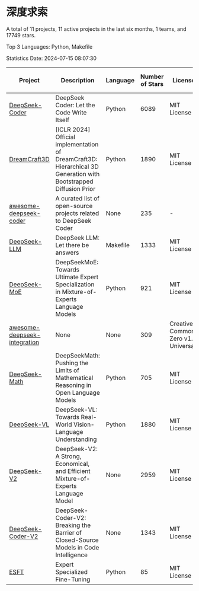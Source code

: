 # 深度求索

A total of 11 projects, 11 active projects in the last six months, 1 teams, and 17749 stars.

Top 3 Languages: Python, Makefile

Statistics Date: 2024-07-15 08:07:30

| Project | Description | Language | Number of Stars | License | Creation Date | Last Updated Date |
| --- | --- | --- | --- | --- | --- | --- |
| [DeepSeek-Coder](https://github.com/deepseek-ai/DeepSeek-Coder) | DeepSeek Coder: Let the Code Write Itself | Python | 6089 | MIT License | 2023-10-20 | 2024-07-15 |
| [DreamCraft3D](https://github.com/deepseek-ai/DreamCraft3D) | [ICLR 2024] Official implementation of DreamCraft3D: Hierarchical 3D Generation with Bootstrapped Diffusion Prior | Python | 1890 | MIT License | 2023-10-23 | 2024-07-15 |
| [awesome-deepseek-coder](https://github.com/deepseek-ai/awesome-deepseek-coder) | A curated list of open-source projects related to DeepSeek Coder | None | 235 | - | 2023-11-06 | 2024-07-11 |
| [DeepSeek-LLM](https://github.com/deepseek-ai/DeepSeek-LLM) | DeepSeek LLM: Let there be answers | Makefile | 1333 | MIT License | 2023-11-29 | 2024-07-14 |
| [DeepSeek-MoE](https://github.com/deepseek-ai/DeepSeek-MoE) | DeepSeekMoE: Towards Ultimate Expert Specialization in Mixture-of-Experts Language Models | Python | 921 | MIT License | 2024-01-02 | 2024-07-13 |
| [awesome-deepseek-integration](https://github.com/deepseek-ai/awesome-deepseek-integration) | None | None | 309 | Creative Commons Zero v1.0 Universal | 2024-01-11 | 2024-07-14 |
| [DeepSeek-Math](https://github.com/deepseek-ai/DeepSeek-Math) | DeepSeekMath: Pushing the Limits of Mathematical Reasoning in Open Language Models | Python | 705 | MIT License | 2024-02-05 | 2024-07-15 |
| [DeepSeek-VL](https://github.com/deepseek-ai/DeepSeek-VL) | DeepSeek-VL: Towards Real-World Vision-Language Understanding | Python | 1880 | MIT License | 2024-03-07 | 2024-07-15 |
| [DeepSeek-V2](https://github.com/deepseek-ai/DeepSeek-V2) | DeepSeek-V2: A Strong, Economical, and Efficient Mixture-of-Experts Language Model | None | 2959 | MIT License | 2024-04-22 | 2024-07-15 |
| [DeepSeek-Coder-V2](https://github.com/deepseek-ai/DeepSeek-Coder-V2) | DeepSeek-Coder-V2: Breaking the Barrier of Closed-Source Models in Code Intelligence | None | 1343 | MIT License | 2024-06-14 | 2024-07-15 |
| [ESFT](https://github.com/deepseek-ai/ESFT) | Expert Specialized Fine-Tuning | Python | 85 | MIT License | 2024-07-04 | 2024-07-15 |
